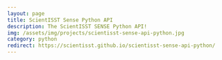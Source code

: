 ```yaml
---
layout: page
title: ScientISST Sense Python API
description: The ScientISST SENSE Python API!
img: /assets/img/projects/scientisst-sense-api-python.jpg
category: python
redirect: https://scientisst.github.io/scientisst-sense-api-python/
---
```

